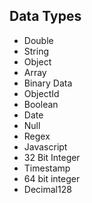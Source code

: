 ## Data Types
- Double
- String
- Object
- Array
- Binary Data
- ObjectId
- Boolean
- Date
- Null
- Regex
- Javascript
- 32 Bit Integer
- Timestamp
- 64 bit integer
- Decimal128